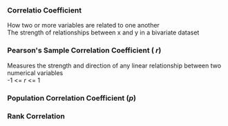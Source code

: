 ### Correlatio Coefficient
How two or more variables are related to one another <br>
The strength of relationships between x and y in a bivariate dataset <br>

### Pearson's Sample Correlation Coefficient ( _r_)
Measures the strength and direction of any linear relationship between two numerical variables <br>
-1 <= _r_ <= 1

### Population Correlation Coefficient (_p_)

### Rank Correlation
